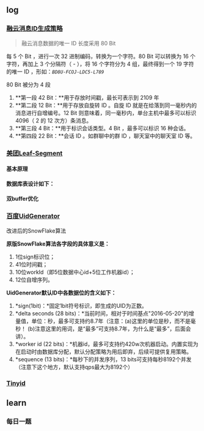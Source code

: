 ## log

### [融云消息ID生成策略](http://www.52im.net/thread-2747-1-1.html)

> 融云消息数据的唯一 ID 长度采用 80 Bit

每 5 个 Bit ，进行一次 32 进制编码，转换为一个字符。80 Bit 可以转换为 16 个字符，再加上 3 个分隔符（ - ），将 16 个字符分为 4 组，最终得到一个 19 字符的唯一 ID ，形如：*`BD8U-FCOJ-LDC5-L789`*

80 Bit 被分为 4 段

1. **第一段 42 Bit：**用于存放时间戳，最长可表示到 2109 年
2. **第二段 12 Bit：**用于存放自旋转 ID 。自旋 ID 就是在给落到同一毫秒内的消息进行自增编号。12 Bit 则意味着，同一毫秒内，单台主机中最多可以标识 4096（ 2 的 12 次方）条消息。
3. **第三段 4   Bit：**用于标识会话类型。4 Bit ，最多可以标识 16 种会话。
4. **第四段 22 Bit：**会话 ID 。如群聊中的群 ID ，聊天室中的聊天室 ID 等。





### [美团Leaf-Segment](http://www.52im.net/thread-2751-1-1.html)

#### 基本原理

**数据库表设计如下：**



#### 双buffer优化



### [百度**UidGenerator**](https://github.com/baidu/uid-generator)

改进后的SnowFlake算法

**原版SnowFlake算法各字段的具体意义是：**

1. 1位sign标识位；
2. 41位时间戳；
3. 10位workId（即5位数据中心id+5位工作机器id）；
4. 12位自增序列。



**UidGenerator默认ID中各数据位的含义如下：**

1. *sign(1bit)：*固定1bit符号标识，即生成的UID为正数。
2. *delta seconds (28 bits)：*当前时间，相对于时间基点"2016-05-20"的增量值，单位：秒，最多可支持约8.7年（注意：(a)这里的单位是秒，而不是毫秒！ (b)注意这里的用词，是“最多”可支持8.7年，为什么是“最多”，后面会讲）。
3. *worker id (22 bits)：*机器id，最多可支持约420w次机器启动。内置实现为在启动时由数据库分配，默认分配策略为用后即弃，后续可提供复用策略。
4. *sequence (13 bits)：*每秒下的并发序列，13 bits可支持每秒8192个并发（注意下这个地方，默认支持qps最大为8192个）



### [**Tinyid**](http://www.52im.net/thread-3129-1-1.html)



## learn

### 每日一题



